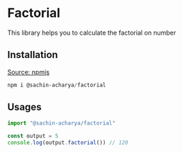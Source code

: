 # Factorial

This library helps you to calculate the factorial on number

## Installation

[Source: npmjs](https://www.npmjs.com/package/@sachin-acharya/factorial)

```powershell
npm i @sachin-acharya/factorial
```

## Usages

```typescript
import "@sachin-acharya/factorial"

const output = 5
console.log(output.factorial()) // 120
```
